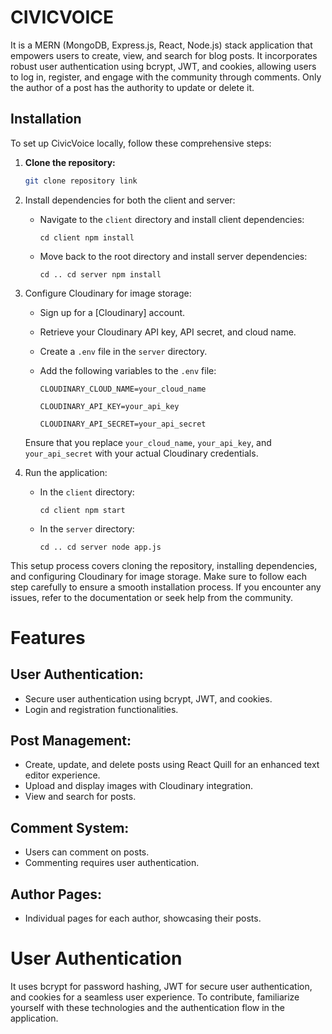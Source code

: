 # CIVICVOICE


It is a MERN (MongoDB, Express.js, React, Node.js) stack application that empowers users to create, view, and search for blog posts. It incorporates robust user authentication using bcrypt, JWT, and cookies, allowing users to log in, register, and engage with the community through comments. Only the author of a post has the authority to update or delete it.


## Installation

To set up CivicVoice locally, follow these comprehensive steps:

1. **Clone the repository:**

   ```bash
   git clone repository link

2.  Install dependencies for both the client and server:

    -   Navigate to the `client` directory and install client dependencies:

        `cd client
        npm install`

    -   Move back to the root directory and install server dependencies:

        `cd ..
        cd server
        npm install`

2.  Configure Cloudinary for image storage:

    -   Sign up for a [Cloudinary] account.

    -   Retrieve your Cloudinary API key, API secret, and cloud name.

    -   Create a `.env` file in the `server` directory.

    -   Add the following variables to the `.env` file:



        `CLOUDINARY_CLOUD_NAME=your_cloud_name`
        
        `CLOUDINARY_API_KEY=your_api_key`
        
        `CLOUDINARY_API_SECRET=your_api_secret`

    Ensure that you replace `your_cloud_name`, `your_api_key`, and `your_api_secret` with your actual Cloudinary credentials.

3.  Run the application:

    -   In the `client` directory:

        `cd client
        npm start`

    -   In the `server` directory:

        `cd ..
        cd server
        node app.js`



This setup process covers cloning the repository, installing dependencies, and configuring Cloudinary for image storage. Make sure to follow each step carefully to ensure a smooth installation process. If you encounter any issues, refer to the documentation or seek help from the community.

# Features


## User Authentication:

-   Secure user authentication using bcrypt, JWT, and cookies.
-   Login and registration functionalities.

## Post Management:

-   Create, update, and delete posts using React Quill for an enhanced text editor experience.
-   Upload and display images with Cloudinary integration.
-   View and search for posts.

## Comment System:

-   Users can comment on posts.
-   Commenting requires user authentication.

## Author Pages:

-   Individual pages for each author, showcasing their posts.

# User Authentication


It uses bcrypt for password hashing, JWT for secure user authentication, and cookies for a seamless user experience. To contribute, familiarize yourself with these technologies and the authentication flow in the application.




